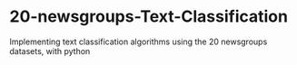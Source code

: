# 20-newsgroups-Text-Classification
Implementing text classification algorithms using the 20 newsgroups datasets, with python
